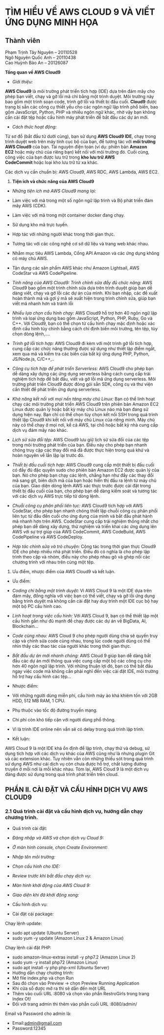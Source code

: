 <h1> TÌM HIỂU VỀ AWS CLOUD 9 VÀ VIẾT ỨNG DỤNG MINH HỌA</h1>

<h2>Thành viên</h2>

Phạm Trịnh Tây Nguyên – 20110528 <br/>
Ngô Nguyên Quốc Anh – 20110438 <br/>
Cao Huỳnh Bảo An – 20126087 <br/>

**Tổng quan về AWS Cloud9**
- *Giới thiệu:*

**AWS Cloud9** là môi trường phát triển tích hợp (IDE) dựa trên đám mây cho phép bạn viết, chạy và gỡ lỗi mã chỉ bằng một trình duyệt. Môi trường này bao gồm một trình soạn code, trình gỡ lỗi và thiết bị đầu cuối. **Cloud9** được trang bị sẵn các công cụ thiết yếu cho các ngôn ngữ lập trình phổ biến, bao gồm JavaScript, Python, PHP và nhiều ngôn ngữ khác, nhờ vậy bạn không cần cài đặt tệp hoặc cấu hình máy phát triển để bắt đầu các dự án mới.

- *Cách thức hoạt động:*

Từ sơ đồ (bắt đầu từ dưới cùng), bạn sử dụng **AWS Cloud9 IDE**, chạy trong trình duyệt web trên máy tính cục bộ của bạn, để tương tác với **môi trường AWS Cloud9** của bạn. Tài nguyên điện toán (ví dụ: phiên bản **Amazon EC2** hoặc máy chủ của riêng bạn) kết nối với môi trường đó. Cuối cùng, công việc của bạn được lưu trữ trong **kho lưu trữ AWS CodeCommit** hoặc loại kho lưu trữ từ xa khác.


Các dịch vụ cần chuẩn bị: AWS Cloud9, AWS RDC, AWS Lambda, AWS EC2. 





1. **Tiện ích và chức năng của AWS Cloud9**
- *Những tiện ích mà AWS Cloud9 mang lại:*
- Làm việc với mã trong một số ngôn ngữ lập trình và Bộ phát triển đám mây AWS (CDK).
- Làm việc với mã trong một container docker đang chạy.
- Sử dụng kho mã trực tuyến.
- Hợp tác với những người khác trong thời gian thực.
- Tương tác với các công nghệ cơ sở dữ liệu và trang web khác nhau.
- Nhắm mục tiêu AWS Lambda, Cổng API Amazon và các ứng dụng không có máy chủ AWS.
- Tận dụng các sản phẩm AWS khác như Amazon Lightsail, AWS CodeStar và AWS CodePipeline.
- *Tính năng của AWS Cloud9:*
*Trình chỉnh sửa đầy đủ chức năng:* AWS Cloud9 bao gồm một trình chỉnh sửa dựa trên trình duyệt giúp bạn dễ dàng viết, chạy và gỡ lỗi các dự án của mình. Khi bạn nhập, các đề xuất hoàn thành mã và gợi ý mã sẽ xuất hiện trong trình chỉnh sửa, giúp bạn viết mã nhanh hơn và tránh lỗi



- *Nhiều lựa chọn cấu hình chạy:* AWS Cloud9 hỗ trợ hơn 40 ngôn ngữ lập trình và loại ứng dụng bao gồm JavaScript, Python, PHP, Ruby, Go và C++. Với Cloud9, bạn có thể chọn từ cấu hình chạy mặc định hoặc xác định cấu hình tùy chỉnh bằng cách chỉ định biến môi trường, tên tệp, tùy chọn dòng lệnh,….



- *Trình gỡ lỗi tích hợp:* AWS Cloud9 đi kèm với một trình gỡ lỗi tích hợp, cung cấp các chức năng thường được sử dụng như thiết lập điểm ngắt, xem qua mã và kiểm tra các biến của bất kỳ ứng dụng PHP, Python, JS/Node.js, C/C++,..



- *Công cụ tích hợp để phát triển Serverless:* AWS Cloud9 cho phép bạn dễ dàng xây dựng các ứng dụng serverless bằng cách cung cấp trải nghiệm tích hợp để bắt đầu, viết và gỡ lỗi mã ứng dụng serverless. Môi trường phát triển Cloud9 được đóng gói sẵn SDK, công cụ và thư viện cần thiết để phát triển ứng dụng serverless.



- *Khả năng kết nối với mọi nền tảng máy chủ Linux:* Bạn có thể linh hoạt chạy các môi trường phát triển AWS Cloud9 trên phiên bản Amazon EC2 Linux được quản lý hoặc bất kỳ máy chủ Linux nào mà bạn đang sử dụng hiện nay. Bạn chỉ có thể chọn tùy chọn kết nối SSH trong quá trình thiết lập Cloud9 khi kết nối với máy chủ Linux của riêng mình. Máy chủ này có thể chạy ở mọi nơi, kể cả AWS, tại chỗ hoặc bất kỳ nhà cung cấp dịch vụ đám mây nào khác.
- *Lịch sử sửa đổi tệp:* AWS Cloud9 lưu giữ lịch sử sửa đổi của các tệp trong môi trường phát triển của bạn. Điều này cho phép bạn nhanh chóng truy cập các thay đổi mã đã được thực hiện trong quá khứ và hoàn nguyên về lần lặp lại trước đó.


- *Thiết bị đầu cuối tích hợp:* AWS Cloud9 cung cấp một thiết bị đầu cuối có đầy đủ đặc quyền sudo cho phiên bản Amazon EC2 được quản lý của bạn. Nó cho phép bạn chạy các lệnh, chẳng hạn như đẩy các thay đổi mã sang git, biên dịch mã của bạn hoặc hiển thị đầu ra lệnh từ máy chủ của bạn. Giao diện dòng lệnh AWS xác thực trước được cài đặt trong thiết bị đầu cuối của bạn, cho phép bạn dễ dàng kiểm soát và tương tác với các dịch vụ AWS trực tiếp từ dòng lệnh.



- *Chuỗi công cụ phân phối liên tục:* AWS Cloud9 tích hợp với AWS CodeStar, cho phép bạn nhanh chóng thiết lập chuỗi công cụ phân phối liên tục từ đầu đến cuối cho ứng dụng của mình và bắt đầu phát hành mã nhanh hơn trên AWS. CodeStar cung cấp trải nghiệm thống nhất cho phép bạn dễ dàng xây dựng, thử nghiệm và triển khai các ứng dụng lên AWS với sự trợ giúp của AWS CodeCommit, AWS CodeBuild, AWS CodePipeline và AWS CodeDeploy.



- *Hợp tác chỉnh sửa và trò chuyện:* Cộng tác trong thời gian thực Cloud9 IDE cho phép nhiều nhà phát triển. Điều đó có nghĩa là cho phép lập trình theo cặp và nhóm, điều này cho phép nhau gõ và ghép nối các chương trình với nhau trên cùng một tệp.


1. Ưu điểm, nhược điểm của AWS Cloud9 và kết luận.
- Ưu điểm: 
- *Coding chỉ bằng một trình duyệt:* Vì AWS Cloud 9 là một IDE dựa trên đám mây, đồng nghĩa với việc bạn có thể viết, chạy và gỡ lỗi ứng dụng bằng trình duyệt mà không cần cài đặt hay duy trình một IDE cục bộ hay một bộ PC cấu hình cao.
- *Linh hoạt trong việc cấu hình:* Với AWS Cloud 9, bạn có thể thiết lập một cấu hình gần như đủ mạnh để chạy được các dự án về BigData, AI, Blockchain...
- *Code cùng nhau:* AWS Cloud 9 cho phép người dùng chia sẽ quyền truy cập và chỉnh sửa code cùng nhau, trong lúc code người dùng có thể nhìn thấy các thao tác của người khác trong thời gian thực.
- *Bắt đầu dự án mới nhanh chóng:* AWS Cloud 9 giúp bạn dễ dàng bắt đầu các dự án mới thông qua việc cung cấp một bộ các công cụ cho hơn 40 ngôn ngữ lập trình. Với những thuận lợi đó, bạn có thể bắt đầu ngay việc code mà không cần phải nghĩ đến việc cài đặt IDE, môi trường hỗ trợ hay cấu hình các tệp...
- Nhược điểm:
- Với những người dùng miễn phí, cấu hình máy ảo khá khiêm tốn với 2GB HDD, 512 MB RAM, 1 CPU.
- Phụ thuộc vào tốc độ đường truyền mạng.
- Chi phí còn khó tiếp cận với người dùng phổ thông.
- Vì là trình IDE online nên vẫn sẽ có delay trong quá trình lập trình.

- Kết luận:

AWS Cloud 9 là một IDE khá ổn định để lập trình, chạy thử và debug, sử dụng tích hợp với các dịch vụ khác của AWS cũng như là nhưng plugin Git và các extension khác. Tuy nhiên vẫn còn những thiếu sót trong quá trình sử dụng AWS như  cái dịch vụ còn chưa được hỗ trợ, chất lượng đường truyền ở mỗi nơi là mỗi khác nhau. Tóm lại, AWS Cloud 9 là một dịch vụ đáng được sử dụng trong quá trình phát triển trên cloud.



## **PHẦN II. CÀI ĐẶT VÀ CẤU HÌNH DỊCH VỤ AWS CLOUD9** 
### **2.1 Quá trình cài đặt và cấu hình dịch vụ, hướng dẫn chạy chương trình.**
- Quá trình cài đặt:
- *Đăng nhập và AWS và chọn dịch vụ Cloud 9:*


- *Ở màn hình console, chọn Create Environment:*

- *Nhập tên môi trường:*


- *Chọn cấu hình cho IDE:*


- *Review trước khi bắt đầu chạy dịch vụ:*

- *Màn hình khởi động của AWS Cloud 9:*

- *Giao diện khi đã khởi động xong:*

- Cấu hình dịch vụ:
- Cài đặt cái package:

Chạy lệnh update:

- sudo apt update (Ubuntu Server)
- sudo yum -y update (Amazon Linux 2 & Amazon Linux)

Chạy lệnh cài đặt PHP:

- sudo amazon-linux-extras install -y php7.2 (Amazon Linux 2)
- sudo yum -y install php72 (Amazon Linux)
- sudo apt install -y php php-xml (Ubuntu Server)
- Hướng dẫn chạy chương trình:
- Mở file index.php và chọn Run 
- Sau đó chọn vào Preview -> chọn Preview Running Application
- Khi cửa sổ được mở ra thì sẽ dẫn đến một URL 
- Thêm vào cuối URL :8080 và chọn vào phần RestroGirls trong trang Index Of/
- Đối với trang admin thì thêm vào phần cuối URL :8080/admin/

Email và Password cho admin là:

- Email:admin@gmail.com
- Password:12345

